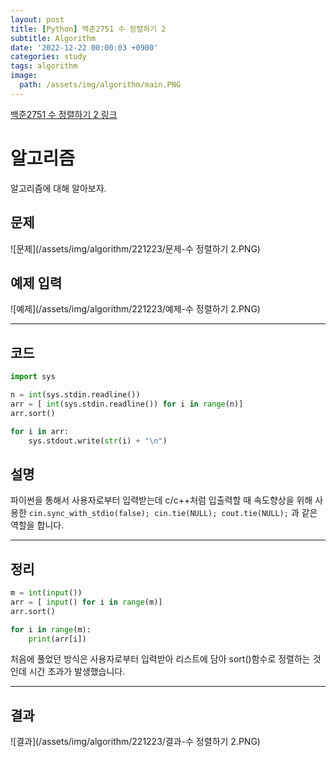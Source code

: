 ```yaml
---
layout: post
title: [Python] 백준2751 수 정렬하기 2
subtitle: Algorithm
date: '2022-12-22 00:00:03 +0900'
categories: study
tags: algorithm
image:
  path: /assets/img/algorithm/main.PNG
---
```


[백준2751 수 정렬하기 2 링크](https://www.acmicpc.net/problem/2751)

# 알고리즘
알고리즘에 대해 알아보자.

<!--more-->

## 문제
![문제](/assets/img/algorithm/221223/문제-수 정렬하기 2.PNG)

## 예제 입력
![예제](/assets/img/algorithm/221223/예제-수 정렬하기 2.PNG)

---

## 코드
```Python
import sys

n = int(sys.stdin.readline())
arr = [ int(sys.stdin.readline()) for i in range(n)]
arr.sort()

for i in arr:
    sys.stdout.write(str(i) + "\n")
```
## 설명
파이썬을 통해서 사용자로부터 입력받는데 c/c++처럼 입출력할 때 속도향상을 위해 사용한 `cin.sync_with_stdio(false); cin.tie(NULL); cout.tie(NULL);` 과 같은 역할을 합니다.  <br>

---

## 정리
```Python
m = int(input())
arr = [ input() for i in range(m)]
arr.sort()

for i in range(m):
    print(arr[i])
```
처음에 풀었던 방식은 사용자로부터 입력받아 리스트에 담아 sort()함수로 정렬하는 것인데 시간 초과가 발생했습니다. <br>

---

## 결과
![결과](/assets/img/algorithm/221223/결과-수 정렬하기 2.PNG)